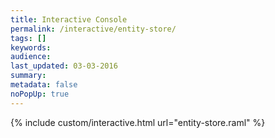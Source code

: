 ```yaml
---
title: Interactive Console
permalink: /interactive/entity-store/
tags: []
keywords: 
audience: 
last_updated: 03-03-2016
summary: 
metadata: false
noPopUp: true
---
```


{%  include custom/interactive.html url="entity-store.raml" %}